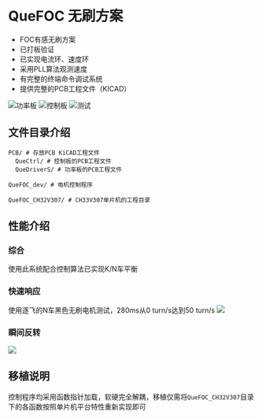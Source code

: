 # QueFOC 无刷方案

- FOC有感无刷方案
- 已打板验证
- 已实现电流环、速度环
- 采用PLL算法观测速度
- 有完整的终端命令调试系统
- 提供完整的PCB工程文件（KICAD）

![功率板](https://files.catbox.moe/oh9nwy.png)
![控制板](https://files.catbox.moe/5zdesl.png)
![测试](https://files.catbox.moe/clrkut.PNG)

## 文件目录介绍

```
PCB/ # 存放PCB KiCAD工程文件
  QueCtrl/ # 控制板的PCB工程文件
  QueDriverS/ # 功率板的PCB工程文件

QueFOC_dev/ # 电机控制程序

QueFOC_CH32V307/ # CH33V307单片机的工程目录
```

## 性能介绍

### 综合
使用此系统配合控制算法已实现K/N车平衡

### 快速响应
使用逐飞的N车黑色无刷电机测试，280ms从0 turn/s达到50 turn/s
![](https://files.catbox.moe/00hey0.png)

### 瞬间反转
![](https://files.catbox.moe/bvumej.png)

## 移植说明

控制程序均采用函数指针加载，软硬完全解耦，移植仅需将`QueFOC_CH32V307`目录下的各函数按照单片机平台特性重新实现即可



